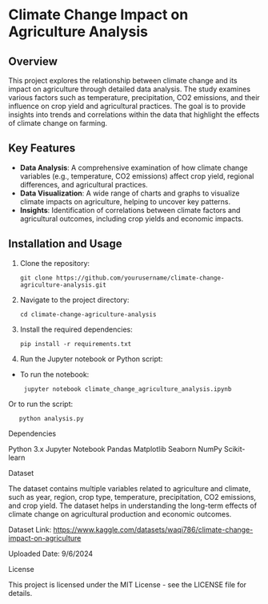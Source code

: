 # Climate Change Impact on Agriculture Analysis

## Overview

This project explores the relationship between climate change and its impact on agriculture through detailed data analysis. The study examines various factors such as temperature, precipitation, CO2 emissions, and their influence on crop yield and agricultural practices. The goal is to provide insights into trends and correlations within the data that highlight the effects of climate change on farming.

## Key Features

- **Data Analysis**: A comprehensive examination of how climate change variables (e.g., temperature, CO2 emissions) affect crop yield, regional differences, and agricultural practices.
- **Data Visualization**: A wide range of charts and graphs to visualize climate impacts on agriculture, helping to uncover key patterns.
- **Insights**: Identification of correlations between climate factors and agricultural outcomes, including crop yields and economic impacts.

## Installation and Usage

1. Clone the repository:

   
       git clone https://github.com/yourusername/climate-change-agriculture-analysis.git


2. Navigate to the project directory:


       cd climate-change-agriculture-analysis


3. Install the required dependencies:


       pip install -r requirements.txt


4. Run the Jupyter notebook or Python script:

- To run the notebook:


       jupyter notebook climate_change_agriculture_analysis.ipynb


Or to run the script:



       python analysis.py



Dependencies

Python 3.x
Jupyter Notebook
Pandas
Matplotlib
Seaborn
NumPy
Scikit-learn



Dataset

The dataset contains multiple variables related to agriculture and climate, such as year, region, crop type, temperature, precipitation, CO2 emissions, and crop yield. The dataset helps in understanding the long-term effects of climate change on agricultural production and economic outcomes.

Dataset Link: https://www.kaggle.com/datasets/waqi786/climate-change-impact-on-agriculture

Uploaded Date: 9/6/2024

License

This project is licensed under the MIT License - see the LICENSE file for details.
